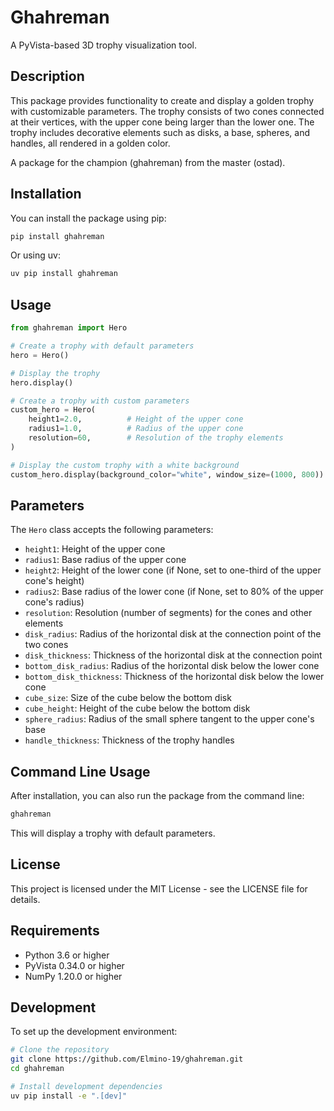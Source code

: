# Ghahreman

A PyVista-based 3D trophy visualization tool.

## Description

This package provides functionality to create and display a golden trophy with customizable parameters. The trophy consists of two cones connected at their vertices, with the upper cone being larger than the lower one. The trophy includes decorative elements such as disks, a base, spheres, and handles, all rendered in a golden color.

A package for the champion (ghahreman) from the master (ostad).

## Installation

You can install the package using pip:

```bash
pip install ghahreman
```

Or using uv:

```bash
uv pip install ghahreman
```

## Usage

```python
from ghahreman import Hero

# Create a trophy with default parameters
hero = Hero()

# Display the trophy
hero.display()

# Create a trophy with custom parameters
custom_hero = Hero(
    height1=2.0,          # Height of the upper cone
    radius1=1.0,          # Radius of the upper cone
    resolution=60,        # Resolution of the trophy elements
)

# Display the custom trophy with a white background
custom_hero.display(background_color="white", window_size=(1000, 800))
```

## Parameters

The `Hero` class accepts the following parameters:

- `height1`: Height of the upper cone
- `radius1`: Base radius of the upper cone
- `height2`: Height of the lower cone (if None, set to one-third of the upper cone's height)
- `radius2`: Base radius of the lower cone (if None, set to 80% of the upper cone's radius)
- `resolution`: Resolution (number of segments) for the cones and other elements
- `disk_radius`: Radius of the horizontal disk at the connection point of the two cones
- `disk_thickness`: Thickness of the horizontal disk at the connection point
- `bottom_disk_radius`: Radius of the horizontal disk below the lower cone
- `bottom_disk_thickness`: Thickness of the horizontal disk below the lower cone
- `cube_size`: Size of the cube below the bottom disk
- `cube_height`: Height of the cube below the bottom disk
- `sphere_radius`: Radius of the small sphere tangent to the upper cone's base
- `handle_thickness`: Thickness of the trophy handles

## Command Line Usage

After installation, you can also run the package from the command line:

```bash
ghahreman
```

This will display a trophy with default parameters.

## License

This project is licensed under the MIT License - see the LICENSE file for details.

## Requirements

- Python 3.6 or higher
- PyVista 0.34.0 or higher
- NumPy 1.20.0 or higher

## Development

To set up the development environment:

```bash
# Clone the repository
git clone https://github.com/Elmino-19/ghahreman.git
cd ghahreman

# Install development dependencies
uv pip install -e ".[dev]"
```
